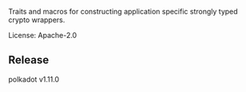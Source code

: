 Traits and macros for constructing application specific strongly typed crypto wrappers.

License: Apache-2.0


## Release

polkadot v1.11.0
